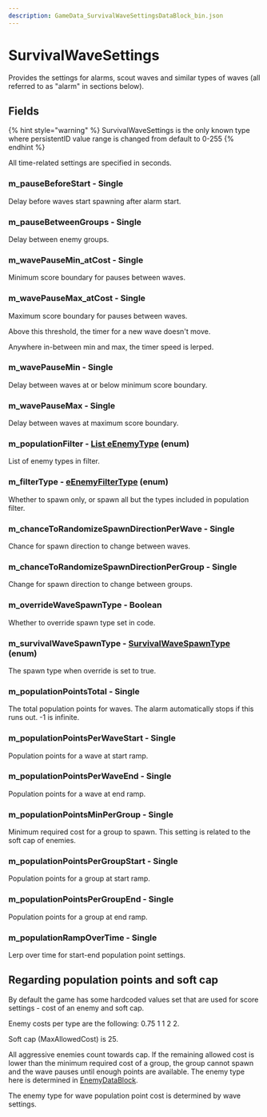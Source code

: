 ```yaml
---
description: GameData_SurvivalWaveSettingsDataBlock_bin.json
---
```


# SurvivalWaveSettings

Provides the settings for alarms, scout waves and similar types of waves (all referred to as "alarm" in sections below).

## Fields

{% hint style="warning" %}
SurvivalWaveSettings is the only known type where persistentID value range is changed from default to 0-255
{% endhint %}

&#x20;All time-related settings are specified in seconds.

### m\_pauseBeforeStart - Single

Delay before waves start spawning after alarm start.

### m\_pauseBetweenGroups - Single

Delay between enemy groups.

### m\_wavePauseMin\_atCost - Single

Minimum score boundary for pauses between waves.

### m\_wavePauseMax\_atCost - Single

Maximum score boundary for pauses between waves.

Above this threshold, the timer for a new wave doesn't move.

Anywhere in-between min and max, the timer speed is lerped.

### m\_wavePauseMin - Single

Delay between waves at or below minimum score boundary.

### m\_wavePauseMax - Single

Delay between waves at maximum score boundary.

### m\_populationFilter - [List eEnemyType](../enum-types.md#eenemytype) (enum)

List of enemy types in filter.

### m\_filterType - [eEnemyFilterType](../enum-types.md#eenemyfiltertype) (enum)

Whether to spawn only, or spawn all but the types included in population filter.

### m\_chanceToRandomizeSpawnDirectionPerWave - Single

Chance for spawn direction to change between waves.

### m\_chanceToRandomizeSpawnDirectionPerGroup - Single

Change for spawn direction to change between groups.

### m\_overrideWaveSpawnType - Boolean

Whether to override spawn type set in code.

### m\_survivalWaveSpawnType - [SurvivalWaveSpawnType](../enum-types.md#survivalwavespawntype) (enum)

The spawn type when override is set to true.

### m\_populationPointsTotal - Single

The total population points for waves. The alarm automatically stops if this runs out. -1 is infinite.

### m\_populationPointsPerWaveStart - Single

Population points for a wave at start ramp.

### m\_populationPointsPerWaveEnd - Single

Population points for a wave at end ramp.

### m\_populationPointsMinPerGroup - Single

Minimum required cost for a group to spawn. This setting is related to the soft cap of enemies.

### m\_populationPointsPerGroupStart - Single

Population points for a group at start ramp.

### m\_populationPointsPerGroupEnd - Single

Population points for a group at end ramp.

### m\_populationRampOverTime - Single

Lerp over time for start-end population point settings.

## Regarding population points and soft cap

By default the game has some hardcoded values set that are used for score settings - cost of an enemy and soft cap.

Enemy costs per type are the following: 0.75 1 1 2 2.

Soft cap (MaxAllowedCost) is 25.

All aggressive enemies count towards cap. If the remaining allowed cost is lower than the minimum required cost of a group, the group cannot spawn and the wave pauses until enough points are available. The enemy type here is determined in [EnemyDataBlock](enemy.md#enemytype-eenemytype-enum).

The enemy type for wave population point cost is determined by wave settings.
